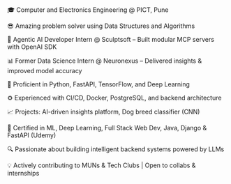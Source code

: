 🎓 Computer and Electronics Engineering @ PICT, Pune

😎 Amazing problem solver using Data Structures and Algorithms

🤖 Agentic AI Developer Intern @ Sculptsoft – Built modular MCP servers with OpenAI SDK

📊 Former Data Science Intern @ Neuronexus – Delivered insights & improved model accuracy

🐍 Proficient in Python, FastAPI, TensorFlow, and Deep Learning

⚙️ Experienced with CI/CD, Docker, PostgreSQL, and backend architecture

📈 Projects: AI-driven insights platform, Dog breed classifier (CNN)

🧠 Certified in ML, Deep Learning, Full Stack Web Dev, Java, Django & FastAPI (Udemy)

🔍 Passionate about building intelligent backend systems powered by LLMs

💡 Actively contributing to MUNs & Tech Clubs | Open to collabs & internships
